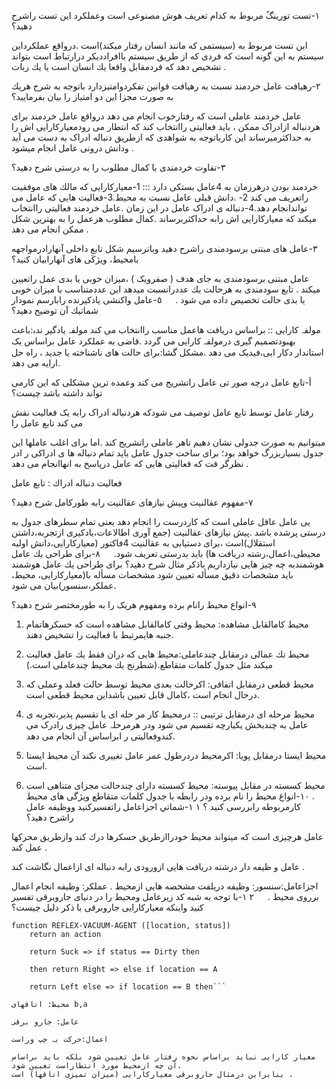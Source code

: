 ١-تست تورينگً مربوط به كدام تعريف هوش مصنوعى است وعملكرد اين تست راشرح دهيد؟

اين تست مربوط به (سيستمى كه مانند انسان رفتار ميكند)است .درواقع عملكرداين سيستم به اين گونه است كه فردى كه از طريق
سيستم باافرادديكر درارتباط است بتواند تشخيص دهد كه فردمقابل واقعا يك انسان است يا يك ربات .

٢-رهيافت عامل خردمند نسبت به رهيافت قوانين تفكردوامتيزدارد باتوجه به شرح هريك به صورت مجزا اين دو امتياز را بيان
بفرماييد؟

عامل خردمند عاملى است كه رفتارخوب انجام مى دهد درواقع عامل خردمند براى هردنباله ازادراک ممكن ، بايد فعاليتى راانتخاب
کند که انتطار می رودمعیارکارایی اش را به حداکثرمیرساند این کارباتوجه به شواهدی که ازطریق دنباله ادراک به دست می آید
ودانش درونى عامل انجام ميشود .

٣-تفاوت خردمندى با كمال مطلوب را به درستى شرح دهيد؟

خردمند بودن درهرزمان به 4عامل بستكى دارد ::: 1-معياركارايى كه مالك هاى موفقيت راتعريف مى كند 2- .دانش قبلى عامل
نسبت به محيط.3-فعالیت هایی كه عامل می تواندانجام دهد.4-دنباله ی ادراک عامل در اين زمان .عامل خردمند فعاليتى راانتخاب
ميكند كه معياركارايى اش رابه حداكثربرساند .كمال مطلوب هرعمل را به بهترين شكل ممكن انجام مى دهد .

٣-عامل هاى مبتنى برسودمندى راشرح دهيد وباترسيم شكل تابع داخلى آنهارادرمواجهه بامحيط، ويژكَى هاى آنهارابيان كنيد؟

عامل مبتنی برسودمندی به جاى هدف ( صفرويک ) ،میزان خوبى يا بدى عمل راتعيين ميكند . تابع سودمندى به هرحالت يك
عددرانسبت ميدهد اين عددمتناسب با ميزان خوبى يا بدى حالت تخصيص داده مى شود .
 
٥-عامل واكنشى يادكيرنده رابارسم نمودار شماتيك آن توضيح دهيد؟

مولفہ کارایی :: براساس دریافت هاعمل مناسب راانتخاب می کند مولفہ یادگیر ندہ:باعث بھبودتصمیم گیری درمولفہ کارایی می
گردد .قاضى بە عملكرد عامل براساس يک استاندار دكار ايى،فيدبک مى دهد .مشکل گشا:براى حالت هاى ناشناخته يا جديد ، راه
حل ارايه مى دهد.

أ-تابع عامل درچه صور تى عامل راتشريح مى كند وعمده ترين مشكلى كه اين كارمى تواند داشته باشد چيست؟

رفتار عامل توسط تابع عامل توصیف می شودكه هردنباله ادراک رابه يک فعاليت نقش مى كند تابع عامل را

ميتوانيم به صورت جدولى نشان دهيم تاهر عاملى راتشريح كند .اما براى اغلب عاملها این جدول بسیاربزرگ خواهد بود؛ براى
ساخت جدول عامل باید تمام دنباله ها ی ادراکی ر ادر نظرگر فت که فعالیتی هایی که عامل درپاسخ به انهاانجام می دهد .

فعاليت دنباله ادراك : تابع عامل

٧-مفهوم عقالنيت وپيش نيازهاى عقالنيت رابه طوركامل شرح دهيد؟

يى عامل عاقل عاملى است كه كاردرست را انجام دهد يعنى تمام سطرهاى جدول به درستى پرشده باشد .پيش نيازهاى
عقالنيت (جمع آورى اطالاعات،يادكيرى ازتجربه،داشتن استقلال)است ،براى دستيابى به عقالنيت 4فاكتور
(معياركارايى،دانش اوليه محيطى،اعمال،رشته دريافت ها) بايد بدرستى تعريف شود.
 
٨-براى طراحى يك عامل هوشمندبه چه چیز هایی نیازداریم باذكر مثال شرح دهید؟
براى طراحى يك عامل هوشمند بايد مشخصات دقیق مسألە تعيین شود مشخصات مسأله با(معیارکارایی،
محيط، عملكر،سنسور)بيان مى شود.

٩-انواع محيط رانام برده ومفهوم هريک را به طورمختصر شرح دهيد؟

1) محيط كامالقابل مشاهده: محيط وقتى كامالقابل مشاهده است كه حسكرهاتمام جنبه هايمرتبط با فعاليت را تشخيص دهند.

2) محيط تك عمالى درمقابل چندعاملى:محيط هايى كه دران فقط يك عامل فعاليت ميكند مثل جدول كلمات متقاطع.(شطرنج يك
محيط چندعاملى است.)

3) محيط قطعى درمقابل اتفاقى: اكرحالت بعدى محيط توسط حالت فعلد وعملى كه درحال انجام است ،كامال قابل تعيين باشداين
محيط قطعى است.

4) محيط مرحله اى درمقابل ترتيبى :: درمحيط كار مر حله اى يا تقسيم پذير،تجربه ى عامل به چندبخش يكيارچه تقسيم مى شود
ودر هرمرحلہ عامل چیزی رادرک می کندوفعالیتی ر ابراساس آن انجام می دهد.

5) محيط ايستا درمقابل پويا: اكرمحيط دردرطول عمر عامل تغييرى نكند آن محيط ايستا است.

6) محيط كسسته در مقابل پيوسته: محيط كسسته داراى چندحالت مجزاى متناهى است .
١٠-انواع محيط را نام برده ودر رابطه با جدول كلمات متقاطع ويژگى های محيط كارمربوطه رابررسى كنيد ؟
١ ١-شماتي اجزاعامل راتفسيركنيد ووظيفه عامل راشرح دهيد؟

عامل هرچيزى است كه ميتواند محيط خودراازطريق حسكرها درك كند وازطريق محركها عمل كند .

عامل و ظیفه دار درشته دریافت هایی ازورودی رابه دنباله ای ازاعمال نگاشت كند .

اجزاعامل:سنسور: وظيفه دريلفت مشخصه هايى ازمحيط .
عملكر: وظيفه انجام اعمال برروى محيط .
 
٢ ١-با توجه به شبه كد زيرعامل ومحيط را در دنياى جاروبرقى تفسير كنيد واينكه معياركارايى جاروبرقى با ذكر دليل چيست؟
```
function REFLEX-VACUUM-AGENT ([location, status])
    return an action

    return Suck => if status == Dirty then

    then return Right => else if location == A

    return Left else => if location == B then```

محيط: اتاقهاى b,a

عامل: جارو برقى

اعمال:حرکت بہ چپ وراست

معيار كارایی نبايد براساس نحوه رفتار عامل تعيين شود بلكه بايد براساس آن چه ازمحيط مورد انتطاراست تعيين شود.
بنابراین درمثال جاروبرقى معياركارايى (ميزان تميزى اتاقها) است .
